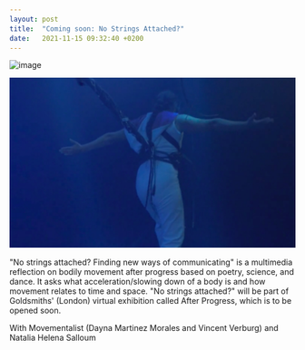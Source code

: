 ```yaml
---
layout: post
title:  "Coming soon: No Strings Attached?"
date:   2021-11-15 09:32:40 +0200
---
```






![image](https://user-images.githubusercontent.com/90840779/144761398-5ad4bb51-a65e-4fa2-8da1-5bb9ae07a624.png)




![No Strings Attached](/assets/no-strings-attached.png)

"No strings attached? Finding new ways of communicating" is a multimedia reflection on bodily movement after progress based on poetry, science, and dance. It asks what acceleration/slowing down of a body is and how movement relates to time and space. "No strings attached?" will be part of Goldsmiths' (London) virtual exhibition called After Progress, which is to be opened soon.

With Movementalist (Dayna Martinez Morales and Vincent Verburg) and Natalia Helena Salloum
